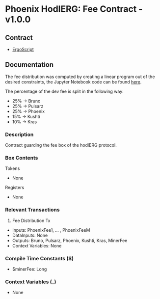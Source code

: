 # Phoenix HodlERG: Fee Contract - v1.0.0

## Contract
- [ErgoScript](./ergoscript/phoenix_v1_hodlerg_fee.es)

## Documentation

The fee distribution was computed by creating a linear program out of the desired constraints, the Jupyter Notebook code can be found [here](docs/phoenix_fee_distribution.pdf). 

The percentage of the dev fee is split in the following way:
- 25% -> Bruno
- 25% -> Pulsarz
- 25% -> Phoenix
- 15% -> Kushti
- 10% -> Kras

### Description
Contract guarding the fee box of the hodlERG protocol.

### Box Contents
Tokens
- None

Registers
- None

### Relevant Transactions
1. Fee Distribution Tx
- Inputs: PhoenixFee1, ... , PhoenixFeeM
- DataInputs: None
- Outputs: Bruno, Pulsarz, Phoenix, Kushti, Kras, MinerFee
- Context Variables: None

### Compile Time Constants ($)
- $minerFee: Long

### Context Variables (_)
- None
